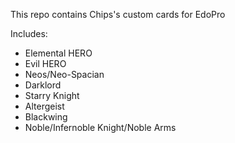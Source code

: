 This repo contains Chips's custom cards for EdoPro

Includes:
- Elemental HERO
- Evil HERO
- Neos/Neo-Spacian
- Darklord
- Starry Knight
- Altergeist
- Blackwing
- Noble/Infernoble Knight/Noble Arms
